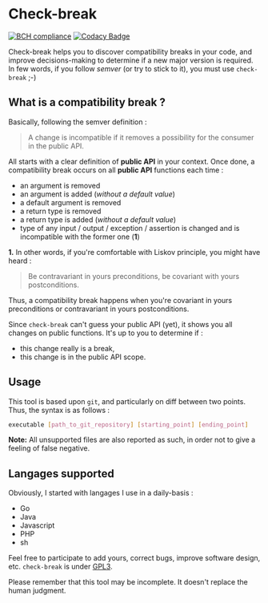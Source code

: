 # Check-break
[![BCH compliance](https://bettercodehub.com/edge/badge/Prytoegrian/check-break?branch=master)](https://bettercodehub.com/)
[![Codacy Badge](https://api.codacy.com/project/badge/Grade/6f9a3e0c93ce4fb28c778019ad083179)](https://www.codacy.com/app/prytoegrian/check-break?utm_source=github.com&amp;utm_medium=referral&amp;utm_content=Prytoegrian/check-break&amp;utm_campaign=Badge_Grade)

Check-break helps you to discover compatibility breaks in your code, and improve decisions-making to determine if a new major version is required. In few words, if you follow *semver* (or try to stick to it), you must use `check-break` ;-)

## What is a compatibility break ?
Basically, following the semver definition :  
> A change is incompatible if it removes a possibility for the consumer in the public API.

All starts with a clear definition of **public API** in your context. Once done, a compatibility break occurs on all **public API** functions each time :
- an argument is removed
- an argument is added (*without a default value*)
- a default argument is removed
- a return type is removed
- a return type is added (*without a default value*)
- type of any input / output / exception / assertion is changed and is incompatible with the former one (**1**)

**1.** In other words, if you're comfortable with Liskov principle, you might have heard :
> Be contravariant in yours preconditions, be covariant with yours postconditions.

Thus, a compatibility break happens when you're covariant in yours preconditions or contravariant in yours postconditions.

Since `check-break` can't guess your public API (yet), it shows you all changes on public functions. It's up to you to determine if :
- this change really is a break,
- this change is in the public API scope.

## Usage
This tool is based upon `git`, and particularly on diff between two points. Thus, the syntax is as follows :
```sh
executable [path_to_git_repository] [starting_point] [ending_point]
```

**Note:** All unsupported files are also reported as such, in order not to give a feeling of false negative.

## Langages supported

Obviously, I started with langages I use in a daily-basis :
- Go
- Java
- Javascript
- PHP
- sh

Feel free to participate to add yours, correct bugs, improve software design, etc. `check-break` is under [GPL3](LICENCE).

Please remember that this tool may be incomplete. It doesn't replace the human judgment.
